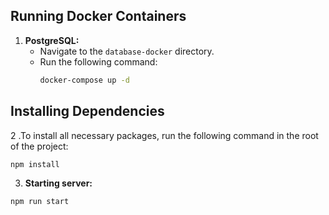 ## Running Docker Containers

1. **PostgreSQL:**
   - Navigate to the `database-docker` directory.
   - Run the following command:
     ```bash
     docker-compose up -d
     ```

## Installing Dependencies

2 .To install all necessary packages, run the following command in the root of the project:

```bash
npm install
```
3. **Starting server:**
```bash
npm run start
```